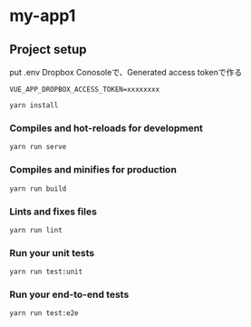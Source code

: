 # my-app1

## Project setup

put .env
Dropbox Conosoleで、Generated access tokenで作る

```
VUE_APP_DROPBOX_ACCESS_TOKEN=xxxxxxxx
```

```
yarn install
```

### Compiles and hot-reloads for development
```
yarn run serve
```

### Compiles and minifies for production
```
yarn run build
```

### Lints and fixes files
```
yarn run lint
```

### Run your unit tests
```
yarn run test:unit
```

### Run your end-to-end tests
```
yarn run test:e2e
```
